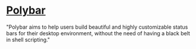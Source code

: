 # [Polybar](https://github.com/polybar/polybar)

"Polybar aims to help users build beautiful and highly customizable status bars for their desktop environment, without the need of having a black belt in shell scripting."
